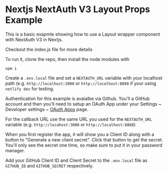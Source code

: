 # Nextjs NextAuth V3 Layout Props Example

This is a basic exapmle showing how to use
a Layout wrapper component with NextAuth V3
in Nextjs.

Checkout the index.js file for more details

To run it, clone the repo, then install the
node modules with

```
npm i
```

Create a `.env.local` file and set a
`NEXTAUTH_URL` variable with your localhost
path (e.g. `http://localhost:3000` or
`http://localhost:8888` if your using
`netlify dev` for testing.

Authentication for this example is avaialbe
via Github. You'll a GitHub account and then
you'll need to setup an OAuth App
under your Settings ~ Developer settings ~
[OAuth Apps](https://github.com/settings/developers)
page.

For the callback URL use the same URL you used for
the `NEXTAUTH_URL` variable (e.g. `http://locahost:3000`
or `http://localhost:8888`)

When you first register the app, it will show you
a Client ID along with a button to "Generate a new
client secret". Click that button to get the secret.
You'll only see the secret one time, so make sure to
put it in your password manager.

Add your GitHub Client ID and Client Secret to the
`.env.local` file as `GITHUB_ID` and `GITHUB_SECRET`
respectively.
